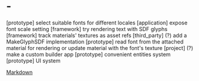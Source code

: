 # -
[prototype] select suitable fonts for different locales
[application] expose font scale setting
[framework] try rendering text with SDF glyphs
[framework] track materials' textures as asset refs
[third_party] (?) add a MakeGlyphSDF implementation
[prototype] read font from the attached material for rendering or update material with the font's texture
[project] (?) make a custom builder app
[prototype] convenient entities system
[prototype] UI system

[Markdown](https://www.markdownguide.org/basic-syntax/)
